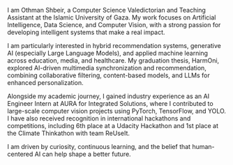 I am Othman Shbeir, a Computer Science Valedictorian and Teaching Assistant at the Islamic University of Gaza. My work focuses on Artificial Intelligence, Data Science, and Computer Vision, with a strong passion for developing intelligent systems that make a real impact.

I am particularly interested in hybrid recommendation systems, generative AI (especially Large Language Models), and applied machine learning across education, media, and healthcare. My graduation thesis, HarmOni, explored AI-driven multimedia synchronization and recommendation, combining collaborative filtering, content-based models, and LLMs for enhanced personalization.

Alongside my academic journey, I gained industry experience as an AI Engineer Intern at AURA for Integrated Solutions, where I contributed to large-scale computer vision projects using PyTorch, TensorFlow, and YOLO. I have also received recognition in international hackathons and competitions, including 6th place at a Udacity Hackathon and 1st place at the Climate Thinkathon with team ReUseIt.

I am driven by curiosity, continuous learning, and the belief that human-centered AI can help shape a better future.